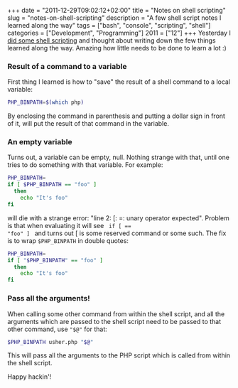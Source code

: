 +++
date = "2011-12-29T09:02:12+02:00"
title = "Notes on shell scripting"
slug = "notes-on-shell-scripting"
description = "A few shell script notes I learned along the way"
tags = ["bash", "console", "scripting", "shell"]
categories = ["Development", "Programming"]
2011 = ["12"]
+++
Yesterday I <a href="https://github.com/enygma/usher/commit/c9a74ebedbc58c6b9b99828b45b1325e86bda1dd">did some shell scripting</a> and thought about writing down the few things learned along the way. Amazing how little needs to be done to learn a lot :)

<h3>Result of a command to a variable</h3>

First thing I learned is how to "save" the result of a shell command to a local variable:

``` bash
PHP_BINPATH=$(which php)
```

By enclosing the command in parenthesis and putting a dollar sign in front of it, will put the result of that command in the variable.

<h3>An empty variable</h3>

Turns out, a variable can be empty, null. Nothing strange with that, until one tries to do something with that variable. For example:

``` bash
PHP_BINPATH=
if [ $PHP_BINPATH == "foo" ]
  then
    echo "It's foo"
fi
```

will die with a strange error: "line 2: [: =: unary operator expected". Problem is that when evaluating it will see <code> if [ == "foo" ] </code> and turns out [ is some reserved command or some such. The fix is to wrap <code>$PHP_BINPATH</code> in double quotes:

``` bash
PHP_BINPATH=
if [ "$PHP_BINPATH" == "foo" ]
  then
    echo "It's foo"
fi
```

<h3>Pass all the arguments!</h3>

When calling some other command from within the shell script, and all the arguments which are passed to the shell script need to be passed to that other command, use <code>"$@"</code> for that:

``` bash
$PHP_BINPATH usher.php "$@"
```

This will pass all the arguments to the PHP script which is called from within the shell script.

Happy hackin'!

